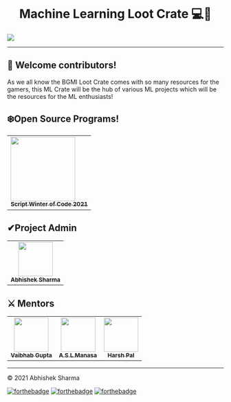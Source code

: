 <div align="center">
  <h1>Machine Learning Loot Crate 💻🧰</h1>
</div>

![](https://github.com/abhisheks008/ML-Crate/blob/main/Assets/ml.png)

**************************************************************
## 🔴 Welcome contributors!
As we all know the BGMI Loot Crate comes with so many resources for the gamers, this ML Crate will be the hub of various ML projects which will be the resources for the ML enthusiasts!

## ❄️Open Source Programs!
<table>
<tr>
 <td>
<a href="https://github.com/abhisheks008"><img src="https://media-exp1.licdn.com/dms/image/C560BAQGh8hr-FgbrHw/company-logo_200_200/0/1602422883512?e=2159024400&v=beta&t=s8IX2pN1J2v5SRRbgzVNzxnQ2rWeeMq2Xb__BYW60qE" width=150px height=150px /><br /><sub><b>Script Winter of Code 2021</b></sub></a>
 </td>
</tr>
</table>
  



<h2>✔Project Admin</h2>

<table>
  <tr>
<td align="center"><a href="https://github.com/abhisheks008"><img src="https://avatars.githubusercontent.com/u/68724349?v=4" width="80px;" alt=""/><br /><sub><b>Abhishek Sharma</b></sub></a></td>
  </tr>
</table>

<h2> ⚔️ Mentors </h2>
<table>
  <tr>
    <td align='center'><a href='https://github.com/vaibhavgupta2499'><img src='https://avatars.githubusercontent.com/u/51874705?v=4' width='80px;' alt=''/><br/><sub><b>Vaibhab Gupta</b></sub></a></td>
    <td align='center'><a href='https://github.com/ASLManasa'><img src='https://avatars.githubusercontent.com/u/72789934?v=4' width='80px;' alt=''/><br/><sub><b>A.S.L.Manasa</b></sub></a></td>
    <td align='center'><a href='https://github.com/hpnightowl'><img src='https://avatars.githubusercontent.com/u/48650798?v=4' width='80px;' alt=''/><br/><sub><b>Harsh Pal</b></sub></a></td>
    </tr>
  </table>

**************************************************************
© 2021 Abhishek Sharma


[![forthebadge](https://forthebadge.com/images/badges/built-with-love.svg)](https://forthebadge.com) [![forthebadge](https://forthebadge.com/images/badges/built-by-developers.svg)](https://forthebadge.com) [![forthebadge](https://forthebadge.com/images/badges/built-with-swag.svg)](https://forthebadge.com)

